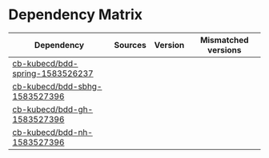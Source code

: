 # Dependency Matrix

Dependency | Sources | Version | Mismatched versions
---------- | ------- | ------- | -------------------
[cb-kubecd/bdd-spring-1583526237](https://github.com/cb-kubecd/bdd-spring-1583526237.git) |  | []() | 
[cb-kubecd/bdd-sbhg-1583527396](https://github.com/cb-kubecd/bdd-sbhg-1583527396.git) |  | []() | 
[cb-kubecd/bdd-gh-1583527396](https://github.com/cb-kubecd/bdd-gh-1583527396.git) |  | []() | 
[cb-kubecd/bdd-nh-1583527396](https://github.com/cb-kubecd/bdd-nh-1583527396.git) |  | []() | 
